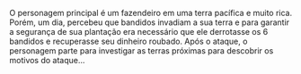 O personagem principal é um fazendeiro em uma terra pacífica e muito rica.
Porém, um dia, percebeu que bandidos invadiam a sua terra e para garantir a segurança de sua plantação era necessário que ele derrotasse os 6 bandidos e recuperasse seu dinheiro roubado.
Após o ataque, o personagem parte para investigar as terras próximas para descobrir os motivos do ataque...
